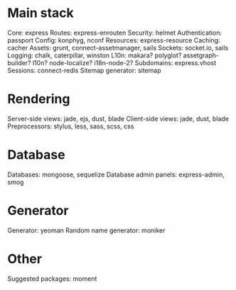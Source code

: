 # Main stack 
Core: express
Routes: express-enrouten
Security: helmet
Authentication: passport
Config: konphyg, nconf
Resources: express-resource
Caching: cacher
Assets: grunt, connect-assetmanager, sails
Sockets: socket.io, sails
Logging: chalk, caterpillar, winston
L10n: makara? polyglot? assetgraph-builder? l10n? node-localize? i18n-node-2?
Subdomains: express.vhost
Sessions: connect-redis
Sitemap generator: sitemap

# Rendering
Server-side views: jade, ejs, dust, blade
Client-side views: jade, dust, blade
Preprocessors: stylus, less, sass, scss, css

# Database 
Databases: mongoose, sequelize
Database admin panels: express-admin, smog

# Generator 
Generator: yeoman
Random name generator: moniker

# Other 
Suggested packages: moment
